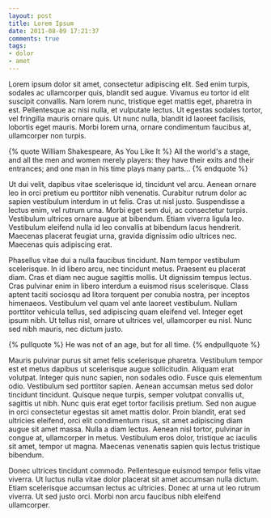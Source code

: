 ```yaml
---
layout: post
title: Lorem Ipsum
date: 2011-08-09 17:21:37
comments: true
tags:
- dolor
- amet
---
```


Lorem ipsum dolor sit amet, consectetur adipiscing elit. Sed enim turpis, sodales ac ullamcorper quis, blandit sed augue. Vivamus eu tortor id elit suscipit convallis. Nam lorem nunc, tristique eget mattis eget, pharetra in est. Pellentesque ac nisi nulla, et vulputate lectus. Ut egestas sodales tortor, vel fringilla mauris ornare quis. Ut nunc nulla, blandit id laoreet facilisis, lobortis eget mauris. Morbi lorem urna, ornare condimentum faucibus at, ullamcorper non turpis.

{% quote William Shakespeare, As You Like It %}
All the world's a stage, and all the men and women merely players: they have their exits and their entrances; and one man in his time plays many parts…
{% endquote %}

Ut dui velit, dapibus vitae scelerisque id, tincidunt vel arcu. Aenean ornare leo in orci pretium eu porttitor nibh venenatis. Curabitur rutrum dolor ac sapien vestibulum interdum in ut felis. Cras ut nisl justo. Suspendisse a lectus enim, vel rutrum urna. Morbi eget sem dui, ac consectetur turpis. Vestibulum ultrices ornare augue at bibendum. Etiam viverra ligula leo. Vestibulum eleifend nulla id leo convallis at bibendum lacus hendrerit. Maecenas placerat feugiat urna, gravida dignissim odio ultrices nec. Maecenas quis adipiscing erat.

<!-- more -->

Phasellus vitae dui a nulla faucibus tincidunt. Nam tempor vestibulum scelerisque. In id libero arcu, nec tincidunt metus. Praesent eu placerat diam. Cras et diam nec augue sagittis mollis. Ut dignissim tempus lectus. Cras pulvinar enim in libero interdum a euismod risus scelerisque. Class aptent taciti sociosqu ad litora torquent per conubia nostra, per inceptos himenaeos. Vestibulum vel quam vel ante laoreet vestibulum. Nullam porttitor vehicula tellus, sed adipiscing quam eleifend vel. Integer eget ipsum nibh. Ut tellus nisl, ornare ut ultrices vel, ullamcorper eu nisl. Nunc sed nibh mauris, nec dictum justo.

{% pullquote %}
He was not of an age, but for all time.
{% endpullquote %}

Mauris pulvinar purus sit amet felis scelerisque pharetra. Vestibulum tempor est et metus dapibus ut scelerisque augue sollicitudin. Aliquam erat volutpat. Integer quis nunc sapien, non sodales odio. Fusce quis elementum odio. Vestibulum sed porttitor sapien. Aenean accumsan metus sed dolor tincidunt tincidunt. Quisque neque turpis, semper volutpat convallis ut, sagittis ut nibh. Nunc quis erat eget tortor facilisis pretium. Sed non augue in orci consectetur egestas sit amet mattis dolor. Proin blandit, erat sed ultricies eleifend, orci elit condimentum risus, sit amet adipiscing diam augue sit amet massa. Nulla a diam lectus. Aenean nisl tortor, pulvinar in congue at, ullamcorper in metus. Vestibulum eros dolor, tristique ac iaculis sit amet, tempor ut magna. Maecenas venenatis sapien quis lectus tristique bibendum.

Donec ultrices tincidunt commodo. Pellentesque euismod tempor felis vitae viverra. Ut luctus nulla vitae dolor placerat sit amet accumsan nulla dictum. Etiam scelerisque accumsan lectus ac ultricies. Donec at urna ut leo rutrum viverra. Ut sed justo orci. Morbi non arcu faucibus nibh eleifend ullamcorper.